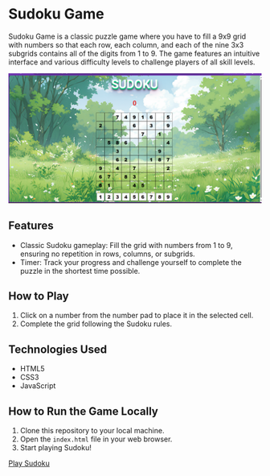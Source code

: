 # Sudoku Game

Sudoku Game is a classic puzzle game where you have to fill a 9x9 grid with numbers so that each row, each column, and each of the nine 3x3 subgrids contains all of the digits from 1 to 9. The game features an intuitive interface and various difficulty levels to challenge players of all skill levels.

![Alt text](sudoku.png)


## Features
- Classic Sudoku gameplay: Fill the grid with numbers from 1 to 9, ensuring no repetition in rows, columns, or subgrids.
- Timer: Track your progress and challenge yourself to complete the puzzle in the shortest time possible.

## How to Play
1. Click on a number from the number pad to place it in the selected cell.
2. Complete the grid following the Sudoku rules.

## Technologies Used
- HTML5
- CSS3
- JavaScript

## How to Run the Game Locally
1. Clone this repository to your local machine.
2. Open the `index.html` file in your web browser.
3. Start playing Sudoku!


[Play Sudoku](https://sithumsankajith.github.io/sudoku-web-game/)


